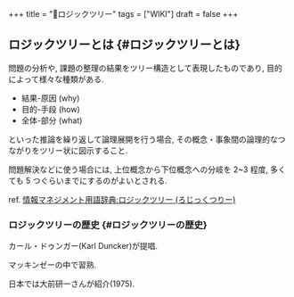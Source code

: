 +++
title = "📝ロジックツリー"
tags = ["WIKI"]
draft = false
+++

## ロジックツリーとは {#ロジックツリーとは}

問題の分析や, 課題の整理の結果をツリー構造として表現したものであり, 目的によって様々な種類がある.

-   結果-原因 (why)
-   目的-手段 (how)
-   全体-部分 (what)

といった推論を繰り返して論理展開を行う場合, その概念・事象間の論理的なつながりをツリー状に図示すること.

問題解決などに使う場合には, 上位概念から下位概念への分岐を 2~3 程度, 多くても 5 つぐらいまでにするのがよいとされる.

ref. [情報マネジメント用語辞典:ロジックツリー (ろじっくつりー)](http://www.itmedia.co.jp/im/articles/0609/01/news133.html)


### ロジックツリーの歴史 {#ロジックツリーの歴史}

カール・ドゥンガー(Karl Duncker)が提唱.

マッキンゼーの中で習熟.

日本では大前研一さんが紹介(1975).
